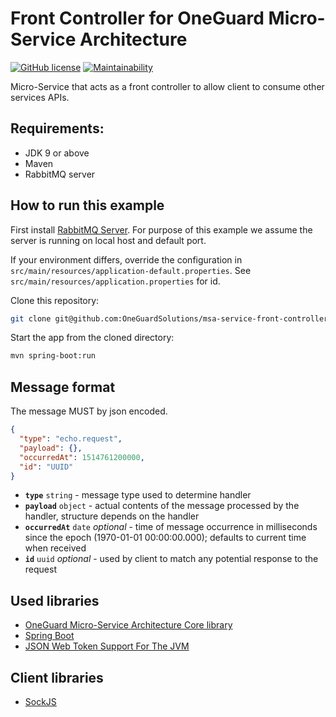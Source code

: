 # Front Controller for OneGuard Micro-Service Architecture

[![GitHub license](https://img.shields.io/github/license/OneGuardSolutions/msa-service-front-controller.svg)](https://github.com/OneGuardSolutions/msa-service-front-controller/blob/master/LICENSE)
[![Maintainability](https://api.codeclimate.com/v1/badges/a1b4c94c7e34c5732aae/maintainability)](https://codeclimate.com/github/OneGuardSolutions/msa-service-front-controller/maintainability)

Micro-Service that acts as a front controller to allow client to consume
other services APIs.

## Requirements:

- JDK 9 or above
- Maven
- RabbitMQ server

## How to run this example

First install [RabbitMQ Server](http://www.rabbitmq.com/download.html).
For purpose of this example we assume the server is running on local host and default port.

If your environment differs, override the configuration in `src/main/resources/application-default.properties`.
See `src/main/resources/application.properties` for id. 

Clone this repository:

```bash
git clone git@github.com:OneGuardSolutions/msa-service-front-controller.git
```

Start the app from the cloned directory:

```bash
mvn spring-boot:run
```

## Message format

The message MUST by json encoded.

```json
{
  "type": "echo.request",
  "payload": {},
  "occurredAt": 1514761200000, 
  "id": "UUID"
}
```

- **`type`** `string` - message type used to determine handler
- **`payload`** `object` - actual contents of the message processed by the handler, 
                           structure depends on the handler
- **`occurredAt`** `date` *optional* - time of message occurrence in milliseconds since the epoch 
                                      (1970-01-01 00:00:00.000); defaults to current time when received
- **`id`** `uuid` *optional* - used by client to match any potential response to the request

## Used libraries

- [OneGuard Micro-Service Architecture Core library](https://github.com/OneGuardSolutions/msa-core)
- [Spring Boot](https://spring.io/projects/spring-boot)
- [JSON Web Token Support For The JVM](https://jwt.io/)

## Client libraries

- [SockJS](https://github.com/sockjs/sockjs-client)
